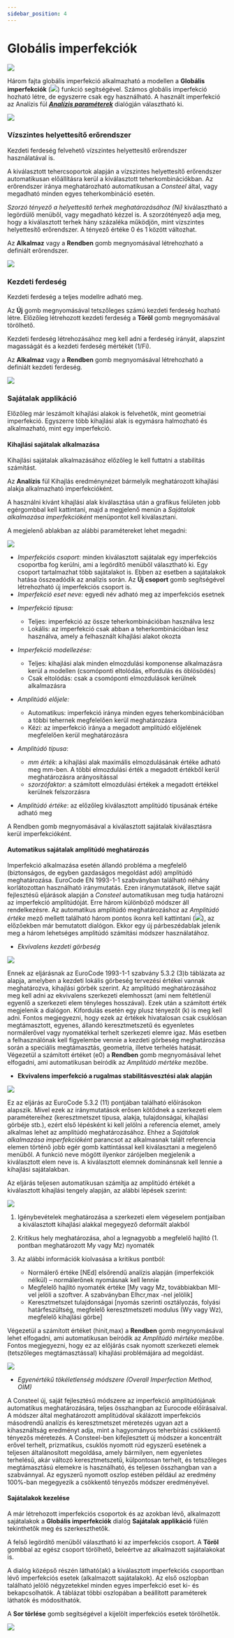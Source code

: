 ```yaml
---
sidebar_position: 4
---
```

# Globális imperfekciók
<!-- wp:image {"align":"center","id":36054,"width":552,"height":82,"sizeSlug":"full","linkDestination":"media","className":"is-style-editorskit-rounded"} -->

[![](https://consteelsoftware.com/wp-content/uploads/2022/05/tab_terhek_imperf.png)](./img/wp-content-uploads-2022-05-tab_terhek_imperf.png)

<!-- /wp:image -->

<!-- wp:paragraph -->

Három fajta globális imperfekció alkalmazható a modellen a **Globális imperfekciók** (![](./img/wp-content-uploads-2021-04-cmd_load_imp.png)) funkció segítségével. Számos globális imperfekció hozható létre, de egyszerre csak egy használható. A használt imperfekció az Analízis fül **_[Analízis paraméterek](../8_0_structural-analysis/8_3_analysis-settings.md#analízis-beállítások)_** dialógján választható ki.

<!-- /wp:paragraph -->

<!-- wp:image {"align":"right","id":36062,"width":288,"height":438,"sizeSlug":"full","linkDestination":"media","className":"is-style-editorskit-rounded"} -->

[![](https://consteelsoftware.com/wp-content/uploads/2022/05/dial_terhek_imperf_helyettesito.png)](./img/wp-content-uploads-2022-05-dial_terhek_imperf_helyettesito.png)

<!-- /wp:image -->

<!-- wp:heading {"level":3} -->

### Vízszintes helyettesítő erőrendszer

<!-- /wp:heading -->

<!-- wp:paragraph -->

Kezdeti ferdeség felvehető vízszintes helyettesítő erőrendszer használatával is.

<!-- /wp:paragraph -->

<!-- wp:paragraph {"align":"justify"} -->

A kiválasztott tehercsoportok alapján a vízszintes helyettesítő erőrendszer automatikusan előállításra kerül a kiválasztott teherkombinációkban. Az erőrendszer iránya meghatározható automatikusan a _Consteel_ által, vagy megadható minden egyes teherkombináció esetén.

<!-- /wp:paragraph -->

<!-- wp:paragraph {"align":"justify"} -->

_Szorzó tényező a helyettesítő terhek meghatározásához (Ni)_ kiválasztható a legördülő menüből, vagy megadható kézzel is. A szorzótényező adja meg, hogy a kiválasztott terhek hány százaléka működjön, mint vízszintes helyettesítő erőrendszer. A tényező értéke 0 és 1 között változhat.

<!-- /wp:paragraph -->

<!-- wp:paragraph -->

Az **Alkalmaz** vagy a **Rendben** gomb megnyomásával létrehozható a definiált erőrendszer.

<!-- /wp:paragraph -->

<!-- wp:spacer {"height":"1px"} -->

<!-- /wp:spacer -->

<!-- wp:image {"align":"right","id":36070,"width":288,"height":438,"sizeSlug":"full","linkDestination":"media","className":"is-style-editorskit-rounded"} -->

[![](https://consteelsoftware.com/wp-content/uploads/2022/05/dial_terhek_imperf_kezdetiferdeseg.png)](./img/wp-content-uploads-2022-05-dial_terhek_imperf_kezdetiferdeseg.png)

<!-- /wp:image -->

<!-- wp:heading {"level":3} -->

### Kezdeti ferdeség

<!-- /wp:heading -->

<!-- wp:paragraph -->

Kezdeti ferdeség a teljes modellre adható meg.

<!-- /wp:paragraph -->

<!-- wp:paragraph -->

Az **Új** gomb megnyomásával tetszőleges számú kezdeti ferdeség hozható létre. Előzőleg létrehozott kezdeti ferdeség a **Töröl** gomb megnyomásával törölhető.

<!-- /wp:paragraph -->

<!-- wp:paragraph -->

Kezdeti ferdeség létrehozásához meg kell adni a ferdeség irányát, alapszint magasságát és a kezdeti ferdeség mértékét (1/Fi).

<!-- /wp:paragraph -->

<!-- wp:paragraph -->

Az **Alkalmaz** vagy a **Rendben** gomb megnyomásával létrehozható a definiált kezdeti ferdeség.

<!-- /wp:paragraph -->

<!-- wp:spacer {"height":"1px"} -->

<!-- /wp:spacer -->

<!-- wp:image {"align":"right","id":36078,"width":530,"height":354,"sizeSlug":"full","linkDestination":"media","className":"is-style-editorskit-rounded"} -->

[![](https://consteelsoftware.com/wp-content/uploads/2022/05/scr_sajatalak_alkalmazasa.png)](./img/wp-content-uploads-2022-05-scr_sajatalak_alkalmazasa.png)

<!-- /wp:image -->

<!-- wp:heading {"level":3} -->

### Sajátalak applikáció

<!-- /wp:heading -->

<!-- wp:paragraph {"align":"justify"} -->

Előzőleg már leszámolt kihajlási alakok is felvehetők, mint geometriai imperfekció. Egyszerre több kihajlási alak is egymásra halmozható és alkalmazható, mint egy imperfekció.

<!-- /wp:paragraph -->

<!-- wp:heading {"level":4} -->

#### Kihajlási sajátalak alkalmazása

<!-- /wp:heading -->

<!-- wp:paragraph -->

Kihajlási sajátalak alkalmazásához előzőleg le kell futtatni a stabilitás számítást.

<!-- /wp:paragraph -->

<!-- wp:paragraph -->

Az **Analízis** fül Kihajlás eredménynézet bármelyik meghatározott kihajlási alakja alkalmazható imperfekcióként.

<!-- /wp:paragraph -->

<!-- wp:paragraph {"align":"justify"} -->

A használni kívánt kihajlási alak kiválasztása után a grafikus felületen jobb egérgombbal kell kattintani, majd a megjelenő menün a _Sajátalak alkalmazása imperfekcióként_ menüpontot kell kiválasztani.

<!-- /wp:paragraph -->

<!-- wp:paragraph -->

A megjelenő ablakban az alábbi paramétereket lehet megadni:

<!-- /wp:paragraph -->

<!-- wp:image {"align":"right","id":36086,"width":233,"height":416,"sizeSlug":"full","linkDestination":"media","className":"is-style-editorskit-rounded"} -->

[![](https://consteelsoftware.com/wp-content/uploads/2022/05/dial_sajatalak_alkalmazasa.png)](./img/wp-content-uploads-2022-05-dial_sajatalak_alkalmazasa.png)

<!-- /wp:image -->

<!-- wp:list {"type":"I","className":"is-style-default"} -->

- _Imperfekciós csoport_: minden kiválasztott sajátalak egy imperfekciós csoportba fog kerülni, ami a legördítő menüből választható ki. Egy csoport tartalmazhat több sajátalakot is. Ebben az esetben a sajátalakok hatása összeadódik az analízis során. Az **Új csoport** gomb segítségével létrehozható új imperfekciós csoport is.
- _Imperfekció eset neve:_ egyedi név adható meg az imperfekciós esetnek

<!-- /wp:list -->

<!-- wp:list {"type":"I","className":"is-style-default"} -->

- _Imperfekció típusa:_

  - Teljes: imperfekció az össze teherkombinációban használva lesz
  - Lokális: az imperfekció csak abban a teherkombinációban lesz használva, amely a felhasznált kihajlási alakot okozta

- _Imperfekció modellezése:_

  - Teljes: kihajlási alak minden elmozdulási komponense alkalmazásra kerül a modellen (csomóponti eltolódás, elfordulás és öblösödés)
  - Csak eltolódás: csak a csomóponti elmozdulások kerülnek alkalmazásra

- _Amplitúdó előjele:_

  - Automatikus: imperfekció iránya minden egyes teherkombinációban a többi tehernek megfelelően kerül meghatározásra
  - Kézi: az imperfekció iránya a megadott amplitúdó előjelének megfelelően kerül meghatározásra

- _Amplitúdó típusa_:

  - _mm érték_: a kihajlási alak maximális elmozdulásának értéke adható meg mm-ben. A többi elmozdulási érték a megadott értékből kerül meghatározásra arányosítással
  - _szorzófaktor_: a számított elmozdulási értékek a megadott értékkel kerülnek felszorzásra

- _Amplitúdó értéke_: az előzőleg kiválasztott amplitúdó típusának értéke adható meg

<!-- /wp:list -->

<!-- wp:paragraph -->

A Rendben gomb megnyomásával a kiválasztott sajátalak kiválasztásra kerül imperfekcióként.

<!-- /wp:paragraph -->

<!-- wp:heading {"level":4} -->

#### Automatikus sajátalak amplitúdó meghatározás

<!-- /wp:heading -->

<!-- wp:paragraph -->

Imperfekció alkalmazása esetén állandó probléma a megfelelő (biztonságos, de egyben gazdaságos megoldást adó) amplitúdó meghatározása. EuroCode EN 1993-1-1 szabványban található néhány korlátozottan használható iránymutatás. Ezen iránymutatások, illetve saját fejlesztésű eljárások alapján a _Consteel_ automatikusan meg tudja határozni az imperfekció amplitúdóját. Erre három különböző módszer áll rendelkezésre. Az automatikus amplitúdó meghatározáshoz az _Amplitúdó értéke_ mező mellett található három pontos ikonra kell kattintani (![](./img/wp-content-uploads-2021-04-3dots-button.png)), az előzőekben már bemutatott dialógon. Ekkor egy új párbeszédablak jelenik meg a három lehetséges amplitúdó számítási módszer használatához.

<!-- /wp:paragraph -->

<!-- wp:list -->

- _Ekvivalens kezdeti görbeség_

<!-- /wp:list -->

<!-- wp:image {"align":"right","id":36094,"sizeSlug":"full","linkDestination":"media","className":"is-style-editorskit-rounded"} -->

[![](https://consteelsoftware.com/wp-content/uploads/2022/05/dial_sajatalak_amplitudo_ekvi_kezdeti_gorbeseg.png)](./img/wp-content-uploads-2022-05-dial_sajatalak_amplitudo_ekvi_kezdeti_gorbeseg.png)

<!-- /wp:image -->

<!-- wp:paragraph {"align":"justify"} -->

Ennek az eljárásnak az EuroCode 1993-1-1 szabvány 5.3.2 (3)b táblázata az alapja, amelyben a kezdeti lokális görbeség tervezési értékei vannak meghatározva, kihajlási görbék szerint. Az amplitúdó meghatározásához meg kell adni az ekvivalens szerkezeti elemhosszt (ami nem feltétlenül egyenlő a szerkezeti elem tényleges hosszával). Ezek után a számított érték megjelenik a dialógon. Kifordulás esetén egy plusz tényezőt (k) is meg kell adni. Fontos megjegyezni, hogy ezek az értékek hivatalosan csak csuklósan megtámasztott, egyenes, állandó keresztmetszetű és egyenletes normálerővel vagy nyomatékkal terhelt szerkezeti elemre igaz. Más esetben a felhasználónak kell figyelembe vennie a kezdeti görbeség meghatározása során a speciális megtámasztás, geometria, illetve terhelés hatását. Végezetül a számított értéket (e0) a **Rendben** gomb megnyomásával lehet elfogadni, ami automatikusan beíródik az _Amplitúdó mértéke_ mezőbe.

<!-- /wp:paragraph -->

<!-- wp:list -->

- **Ekvivalens imperfekció a rugalmas stabilitásvesztési alak alapján**

<!-- /wp:list -->

<!-- wp:image {"align":"right","id":36119,"width":311,"height":306,"sizeSlug":"full","linkDestination":"media","className":"is-style-editorskit-rounded"} -->

[![](https://consteelsoftware.com/wp-content/uploads/2022/05/dial_sajatalak_amplitudo_sajatalak_2.png)](./img/wp-content-uploads-2022-05-dial_sajatalak_amplitudo_sajatalak_2.png)

<!-- /wp:image -->

<!-- wp:paragraph {"align":"justify"} -->

Ez az eljárás az EuroCode 5.3.2 (11) pontjában található előírásokon alapszik. Mivel ezek az iránymutatások erősen kötődnek a szerkezeti elem paramétereihez (keresztmetszet típusa, alakja, tulajdonságai, kihajlási görbéje stb.), ezért első lépésként ki kell jelölni a referencia elemet, amely alkalmas lehet az amplitúdó meghatározásához. Ehhez a _Sajátalak alkalmazása imperfekcióként_ parancsot az alkalmasnak talált referencia elemen történő jobb egér gomb kattintással kell kiválasztani a megjelenő menüből. A funkció neve mögött ilyenkor zárójelben megjelenik a kiválasztott elem neve is. A kiválasztott elemnek dominánsnak kell lennie a kihajlási sajátalakban.

<!-- /wp:paragraph -->

<!-- wp:paragraph -->

Az eljárás teljesen automatikusan számítja az amplitúdó értékét a kiválasztott kihajlási tengely alapján, az alábbi lépések szerint:

<!-- /wp:paragraph -->

<!-- wp:image {"align":"right","id":36111,"width":312,"height":203,"sizeSlug":"full","linkDestination":"media","className":"is-style-editorskit-rounded"} -->

[![](https://consteelsoftware.com/wp-content/uploads/2022/05/dial_sajatalak_amplitudo_sajatalak.png)](./img/wp-content-uploads-2022-05-dial_sajatalak_amplitudo_sajatalak.png)

<!-- /wp:image -->

<!-- wp:list {"ordered":true,"type":"1","className":"is-style-default"} -->

1. Igénybevételek meghatározása a szerkezeti elem végeselem pontjaiban a kiválasztott kihajlási alakkal megegyező deformált alakból

2. Kritikus hely meghatározása, ahol a legnagyobb a megfelelő hajlító (1. pontban meghatározott My vagy Mz) nyomaték

3. Az alábbi információk kiolvasása a kritikus pontból:

   - Normálerő értéke \[NEd] elsőrendű analízis alapján (imperfekciók nélkül) – normálerőnek nyomásnak kell lennie
   - Megfelelő hajlító nyomaték értéke \[My vagy Mz, továbbiakban MII-vel jelöli a szoftver. A szabványban EIhcr,max -nel jelölik]
   - Keresztmetszet tulajdonságai \[nyomás szerinti osztályozás, folyási határfeszültség, megfelelő keresztmetszeti modulus (Wy vagy Wz), megfelelő kihajlási görbe]

<!-- /wp:list -->

<!-- wp:paragraph {"align":"justify"} -->

Végezetül a számított értéket (hinit,max) a **Rendben** gomb megnyomásával lehet elfogadni, ami automatikusan beíródik az _Amplitúdó mértéke_ mezőbe. Fontos megjegyezni, hogy ez az előjárás csak nyomott szerkezeti elemek (tetszőleges megtámasztással) kihajlási problémájára ad megoldást.

<!-- /wp:paragraph -->

<!-- wp:image {"align":"right","id":36103,"width":283,"height":477,"sizeSlug":"full","linkDestination":"media","className":"is-style-editorskit-rounded"} -->

[![](https://consteelsoftware.com/wp-content/uploads/2022/05/dial_sajatalak_amplitudo_OIM.png)](./img/wp-content-uploads-2022-05-dial_sajatalak_amplitudo_OIM.png)

<!-- /wp:image -->

<!-- wp:list -->

- _Egyenértékű tökéletlenség módszere (Overall Imperfection Method, OIM)_

<!-- /wp:list -->

<!-- wp:paragraph {"align":"justify"} -->

A Consteel új, saját fejlesztésű módszere az imperfekció amplitúdójának automatikus meghatározására, teljes összhangban az Eurocode előírásaival. A módszer által meghatározott amplitúdóval skálázott imperfekciós másodrendű analízis és keresztmetszet méretezés ugyan azt a kihasználtság eredményt adja, mint a hagyományos teherbírási csökkentő tényezős méretezés. A Consteel-ben kifejlesztett új módszer a koncentrált erővel terhelt, prizmatikus, csuklós nyomott rúd egyszerű esetének a teljesen általánosított megoldása, amely bármilyen, nem egyenletes terhelésű, akár változó keresztmetszetű, külpontosan terhelt, és tetszőleges megtámasztású elemekre is használható, és teljesen összhangban van a szabvánnyal. Az egyszerű nyomott oszlop estében például az eredmény 100%-ban megegyezik a csökkentő tényezős módszer eredményével.

<!-- /wp:paragraph -->

<!-- wp:spacer {"height":"1px"} -->

<!-- /wp:spacer -->

<!-- wp:heading {"level":4} -->

#### Sajátalakok kezelése

<!-- /wp:heading -->

<!-- wp:paragraph {"align":"justify"} -->

A már létrehozott imperfekciós csoportok és az azokban lévő, alkalmazott sajátalakok a **Globális imperfekciók** dialóg **Sajátalak applikáció** fülén tekinthetők meg és szerkeszthetők.

<!-- /wp:paragraph -->

<!-- wp:paragraph -->

A felső legördítő menüből választható ki az imperfekciós csoport. A **Töröl** gombbal az egész csoport törölhető, beleértve az alkalmazott sajátalakokat is.

<!-- /wp:paragraph -->

<!-- wp:paragraph {"align":"justify"} -->

A dialóg középső részén látható(ak) a kiválasztott imperfekciós csoportban lévő imperfekciós esetek (alkalmazott sajátalakok). Az első oszlopban található jelölő négyzetekkel minden egyes imperfekció eset ki- és bekapcsolhatók. A táblázat többi oszlopában a beállított paraméterek láthatók és módosíthatók.

<!-- /wp:paragraph -->

<!-- wp:paragraph -->

A **Sor törlése** gomb segítségével a kijelölt imperfekciós esetek törölhetők.

<!-- /wp:paragraph -->

<!-- wp:image {"align":"center","id":36128,"width":512,"height":407,"sizeSlug":"large","linkDestination":"media","className":"is-style-editorskit-rounded"} -->

[![](./img/wp-content-uploads-2022-05-tabl_imperfekciok-1024x813.png)](https://consteelsoftware.com/wp-content/uploads/2022/05/tabl_imperfekciok.png)